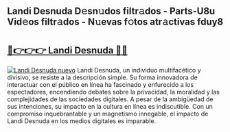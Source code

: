 ## Landi Desnuda D𝚎sn𝚞dos filtr𝚊dos - Parts-U8u Vid𝚎os filtr𝚊dos - N𝚞evas f𝚘tos atr𝚊ctivas fduy8

# <h2><a href="http://mb8p2h.tromn.icu/?c=Landi+Desnuda">🔗👉👉👉 Landi Desnuda 🔗🔗</a></h2>

[![Landi Desnuda nuevo](https://i.imgur.com/pEAQMta.gif)](http://mb8p2h.tromn.icu/?c=Landi+Desnuda)
Landi Desnuda, un individuo multifacético y divisivo, se resiste a la descripción simple. Su forma innovadora de interactuar con el público en línea ha fascinado y enfurecido a los espectadores, encendiendo debates sobre la privacidad, la moralidad y las complejidades de las sociedades digitales. A pesar de la ambigüedad de sus intenciones, su impacto en la cultura en línea es indiscutible. Con un compromiso inquebrantable y un magnetismo innegable, el impacto de Landi Desnuda en los medios digitales es imparable.
